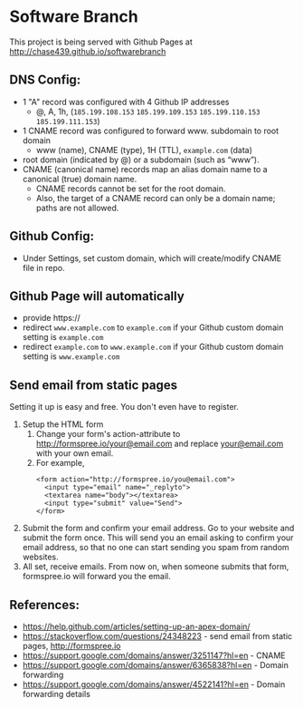 # Software Branch

This project is being served with Github Pages at http://chase439.github.io/softwarebranch

## DNS Config:
 - 1 "A" record was configured with 4 Github IP addresses
   - @, A, 1h, (`185.199.108.153` `185.199.109.153` `185.199.110.153` `185.199.111.153`)
 - 1 CNAME record was configured to forward www. subdomain to root domain
   - www (name), CNAME (type), 1H (TTL), `example.com` (data)
 - root domain (indicated by @) or a subdomain (such as “www”).
 - CNAME (canonical name) records map an alias domain name to a canonical (true) domain name.
   - CNAME records cannot be set for the root domain.
   - Also, the target of a CNAME record can only be a domain name; paths are not allowed.

## Github Config:
 - Under Settings, set custom domain, which will create/modify CNAME file in repo.
 
## Github Page will automatically
 - provide https://
 - redirect `www.example.com` to `example.com` if your Github custom domain setting is `example.com`
 - redirect `example.com` to `www.example.com` if your Github custom domain setting is `www.example.com`

## Send email from static pages
Setting it up is easy and free. You don't even have to register.
 1. Setup the HTML form
     1. Change your form's action-attribute to http://formspree.io/your@email.com and replace your@email.com with your own email.
     1. For example,
        ````
        <form action="http://formspree.io/you@email.com">
          <input type="email" name="_replyto">
          <textarea name="body"></textarea>
          <input type="submit" value="Send">
        </form>
        ````
 1. Submit the form and confirm your email address. Go to your website and submit the form once. This will send you an email asking to confirm your email address, so that no one can start sending you spam from random websites.
 1. All set, receive emails. From now on, when someone submits that form, formspree.io will forward you the email.

## References:
 - https://help.github.com/articles/setting-up-an-apex-domain/
 - https://stackoverflow.com/questions/24348223 - send email from static pages, http://formspree.io
 - https://support.google.com/domains/answer/3251147?hl=en - CNAME
 - https://support.google.com/domains/answer/6365838?hl=en - Domain forwarding
 - https://support.google.com/domains/answer/4522141?hl=en - Domain forwarding details


